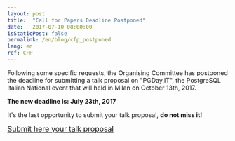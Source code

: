 ```yaml
---
layout: post
title:  "Call for Papers Deadline Postponed"
date:   2017-07-10 08:00:00
isStaticPost: false
permalink: /en/blog/cfp_postponed
lang: en
ref: CFP
---
```


Following some specific requests, the Organising Committee has postponed the deadline for submitting a talk proposal on "PGDay.IT", the PostgreSQL Italian National event that will held in Milan on October 13th, 2017.
 
**The new deadline is: July 23th, 2017**

It's the last opportunity to submit your talk proposal, **do not miss it!**

[<big>Submit here your talk proposal</big>](https://docs.google.com/forms/d/e/1FAIpQLSd3FVGA_SY9xwKKR1QWTBd58saiSI9K1w-JMTsuNCIhrXL9Zw/viewform?c=0&w=1)
